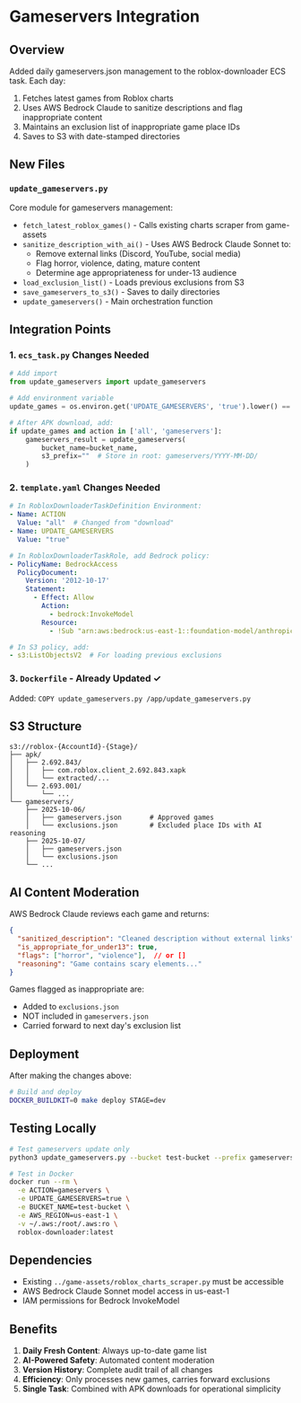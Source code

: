 # Gameservers Integration

## Overview
Added daily gameservers.json management to the roblox-downloader ECS task. Each day:
1. Fetches latest games from Roblox charts
2. Uses AWS Bedrock Claude to sanitize descriptions and flag inappropriate content
3. Maintains an exclusion list of inappropriate game place IDs
4. Saves to S3 with date-stamped directories

## New Files

### `update_gameservers.py`
Core module for gameservers management:
- `fetch_latest_roblox_games()` - Calls existing charts scraper from game-assets
- `sanitize_description_with_ai()` - Uses AWS Bedrock Claude Sonnet to:
  - Remove external links (Discord, YouTube, social media)
  - Flag horror, violence, dating, mature content
  - Determine age appropriateness for under-13 audience
- `load_exclusion_list()` - Loads previous exclusions from S3
- `save_gameservers_to_s3()` - Saves to daily directories
- `update_gameservers()` - Main orchestration function

## Integration Points

### 1. `ecs_task.py` Changes Needed
```python
# Add import
from update_gameservers import update_gameservers

# Add environment variable
update_games = os.environ.get('UPDATE_GAMESERVERS', 'true').lower() == 'true'

# After APK download, add:
if update_games and action in ['all', 'gameservers']:
    gameservers_result = update_gameservers(
        bucket_name=bucket_name,
        s3_prefix=""  # Store in root: gameservers/YYYY-MM-DD/
    )
```

### 2. `template.yaml` Changes Needed
```yaml
# In RobloxDownloaderTaskDefinition Environment:
- Name: ACTION
  Value: "all"  # Changed from "download"
- Name: UPDATE_GAMESERVERS
  Value: "true"

# In RobloxDownloaderTaskRole, add Bedrock policy:
- PolicyName: BedrockAccess
  PolicyDocument:
    Version: '2012-10-17'
    Statement:
      - Effect: Allow
        Action:
          - bedrock:InvokeModel
        Resource:
          - !Sub "arn:aws:bedrock:us-east-1::foundation-model/anthropic.claude-3-5-sonnet-20241022-v2:0"

# In S3 policy, add:
- s3:ListObjectsV2  # For loading previous exclusions
```

### 3. `Dockerfile` - Already Updated ✓
Added: `COPY update_gameservers.py /app/update_gameservers.py`

## S3 Structure

```
s3://roblox-{AccountId}-{Stage}/
├── apk/
│   ├── 2.692.843/
│   │   ├── com.roblox.client_2.692.843.xapk
│   │   └── extracted/...
│   └── 2.693.001/
│       └── ...
└── gameservers/
    ├── 2025-10-06/
    │   ├── gameservers.json       # Approved games
    │   └── exclusions.json        # Excluded place IDs with AI reasoning
    ├── 2025-10-07/
    │   ├── gameservers.json
    │   └── exclusions.json
    └── ...
```

## AI Content Moderation

AWS Bedrock Claude reviews each game and returns:
```json
{
  "sanitized_description": "Cleaned description without external links",
  "is_appropriate_for_under13": true,
  "flags": ["horror", "violence"],  // or []
  "reasoning": "Game contains scary elements..."
}
```

Games flagged as inappropriate are:
- Added to `exclusions.json`
- NOT included in `gameservers.json`
- Carried forward to next day's exclusion list

## Deployment

After making the changes above:

```bash
# Build and deploy
DOCKER_BUILDKIT=0 make deploy STAGE=dev
```

## Testing Locally

```bash
# Test gameservers update only
python3 update_gameservers.py --bucket test-bucket --prefix gameservers/

# Test in Docker
docker run --rm \
  -e ACTION=gameservers \
  -e UPDATE_GAMESERVERS=true \
  -e BUCKET_NAME=test-bucket \
  -e AWS_REGION=us-east-1 \
  -v ~/.aws:/root/.aws:ro \
  roblox-downloader:latest
```

## Dependencies

- Existing `../game-assets/roblox_charts_scraper.py` must be accessible
- AWS Bedrock Claude Sonnet model access in us-east-1
- IAM permissions for Bedrock InvokeModel

## Benefits

1. **Daily Fresh Content**: Always up-to-date game list
2. **AI-Powered Safety**: Automated content moderation
3. **Version History**: Complete audit trail of all changes
4. **Efficiency**: Only processes new games, carries forward exclusions
5. **Single Task**: Combined with APK downloads for operational simplicity
